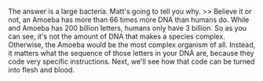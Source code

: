 The answer is a large bacteria. Matt's going to tell you why.
&gt;&gt; Believe it or not, an Amoeba has more than 66 times more DNA than humans do.
While and Amoeba has 200 billion letters, humans only have 3 billion. So as you
can see, it's not the amount of DNA that makes a species complex. Otherwise,
the Amoeba would be the most complex organism of all. Instead, it matters what
the sequence of those letters in your DNA are, because they code very specific
instructions. Next, we'll see how that code can be turned into flesh and blood.
